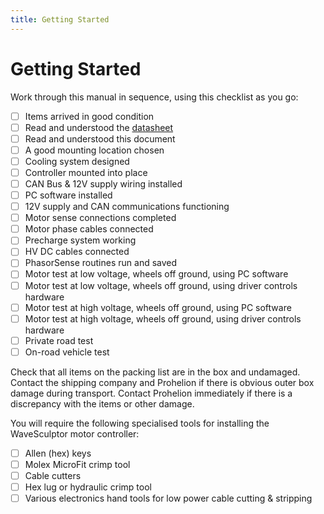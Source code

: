 ```yaml
---
title: Getting Started
---
```


# Getting Started

Work through this manual in sequence, using this checklist as you go:

- [ ] Items arrived in good condition
- [ ] Read and understood the [datasheet](../Datasheet/index.md)
- [ ] Read and understood this document
- [ ] A good mounting location chosen
- [ ] Cooling system designed
- [ ] Controller mounted into place
- [ ] CAN Bus & 12V supply wiring installed
- [ ] PC software installed
- [ ] 12V supply and CAN communications functioning
- [ ] Motor sense connections completed
- [ ] Motor phase cables connected
- [ ] Precharge system working
- [ ] HV DC cables connected
- [ ] PhasorSense routines run and saved
- [ ] Motor test at low voltage, wheels off ground, using PC software
- [ ] Motor test at low voltage, wheels off ground, using driver controls hardware
- [ ] Motor test at high voltage, wheels off ground, using PC software
- [ ] Motor test at high voltage, wheels off ground, using driver controls hardware
- [ ] Private road test
- [ ] On-road vehicle test

Check that all items on the packing list are in the box and undamaged.  Contact the shipping company and Prohelion if there is obvious outer box damage during transport.  Contact Prohelion immediately if there is a discrepancy with the items or other damage.  

You will require the following specialised tools for installing the WaveSculptor motor controller:

- [ ] Allen (hex) keys
- [ ] Molex MicroFit crimp tool
- [ ] Cable cutters
- [ ] Hex lug or hydraulic crimp tool
- [ ] Various electronics hand tools for low power cable cutting & stripping
